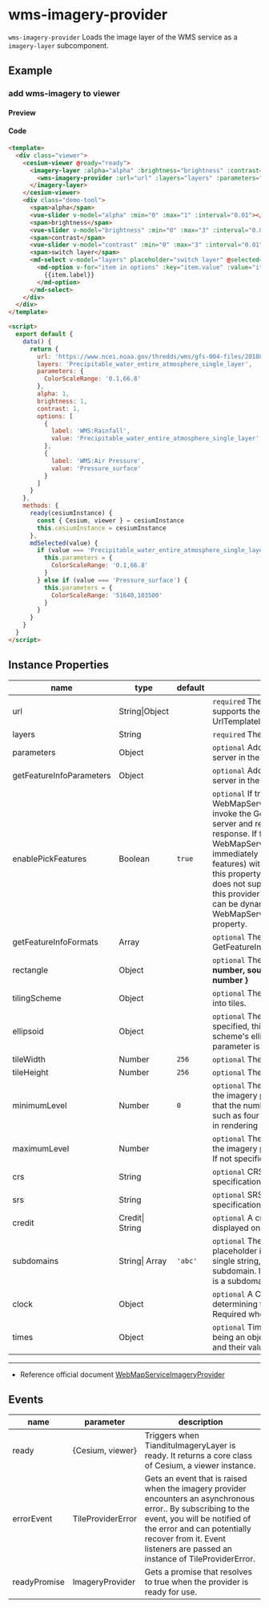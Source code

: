 # wms-imagery-provider

`wms-imagery-provider` Loads the image layer of the WMS service as a `imagery-layer` subcomponent.

## Example

### add wms-imagery to viewer

#### Preview

<doc-preview>
  <template>
    <div class="viewer">
      <cesium-viewer @ready="ready">
       <imagery-layer :alpha="alpha" :brightness="brightness" :contrast="contrast">
        <wms-imagery-provider :url="url" :layers="layers" :parameters="parameters"></wms-imagery-provider>
       </imagery-layer>
      </cesium-viewer>
      <div class="demo-tool">
        <span>alpha</span>
        <vue-slider v-model="alpha" :min="0" :max="1" :interval="0.01"  ></vue-slider>
        <span>brightness</span>
        <vue-slider v-model="brightness" :min="0" :max="3" :interval="0.01"  ></vue-slider>
        <span>contrast</span>
        <vue-slider v-model="contrast" :min="0" :max="3" :interval="0.01"  ></vue-slider>
        <span>switch layer</span>
        <md-select v-model="layers" placeholder="switch layer" @selected="mdSelected">
          <md-option
            v-for="item in options"
            :key="item.value"
            :value="item.value">
            {{item.label}}
          </md-option>
        </md-select>
      </div>
    </div>
  </template>

  <script>
    export default {
      data () {
        return {
          url: 'https://www.ncei.noaa.gov/thredds/wms/gfs-004-files/201809/20180916/gfs_4_20180916_0000_000.grb2',
          layers: 'Precipitable_water_entire_atmosphere_single_layer',
          parameters: {
            ColorScaleRange: '0.1,66.8'
          },
          alpha: 1,
          brightness: 1,
          contrast: 1,
          options: [{
            label: 'WMS:Rainfall',
            value: 'Precipitable_water_entire_atmosphere_single_layer'
          }, {
            label: 'WMS:Air Pressure',
            value: 'Pressure_surface'
          }]
        }
      },
      methods: {
        ready (cesiumInstance) {
          const {Cesium, viewer} = cesiumInstance
          this.cesiumInstance = cesiumInstance
        },
        mdSelected (value) {
          if (value === 'Precipitable_water_entire_atmosphere_single_layer') {
            this.parameters = {
              ColorScaleRange: '0.1,66.8'
            }
          } else if (value === 'Pressure_surface') {
            this.parameters = {
              ColorScaleRange: '51640,103500'
            }
          }
        }
      }
    }
  </script>
</doc-preview>

#### Code

```html
<template>
  <div class="viewer">
    <cesium-viewer @ready="ready">
      <imagery-layer :alpha="alpha" :brightness="brightness" :contrast="contrast">
        <wms-imagery-provider :url="url" :layers="layers" :parameters="parameters"></wms-imagery-provider>
      </imagery-layer>
    </cesium-viewer>
    <div class="demo-tool">
      <span>alpha</span>
      <vue-slider v-model="alpha" :min="0" :max="1" :interval="0.01"></vue-slider>
      <span>brightness</span>
      <vue-slider v-model="brightness" :min="0" :max="3" :interval="0.01"></vue-slider>
      <span>contrast</span>
      <vue-slider v-model="contrast" :min="0" :max="3" :interval="0.01"></vue-slider>
      <span>switch layer</span>
      <md-select v-model="layers" placeholder="switch layer" @selected="mdSelected">
        <md-option v-for="item in options" :key="item.value" :value="item.value">
          {{item.label}}
        </md-option>
      </md-select>
    </div>
  </div>
</template>

<script>
  export default {
    data() {
      return {
        url: 'https://www.ncei.noaa.gov/thredds/wms/gfs-004-files/201809/20180916/gfs_4_20180916_0000_000.grb2',
        layers: 'Precipitable_water_entire_atmosphere_single_layer',
        parameters: {
          ColorScaleRange: '0.1,66.8'
        },
        alpha: 1,
        brightness: 1,
        contrast: 1,
        options: [
          {
            label: 'WMS:Rainfall',
            value: 'Precipitable_water_entire_atmosphere_single_layer'
          },
          {
            label: 'WMS:Air Pressure',
            value: 'Pressure_surface'
          }
        ]
      }
    },
    methods: {
      ready(cesiumInstance) {
        const { Cesium, viewer } = cesiumInstance
        this.cesiumInstance = cesiumInstance
      },
      mdSelected(value) {
        if (value === 'Precipitable_water_entire_atmosphere_single_layer') {
          this.parameters = {
            ColorScaleRange: '0.1,66.8'
          }
        } else if (value === 'Pressure_surface') {
          this.parameters = {
            ColorScaleRange: '51640,103500'
          }
        }
      }
    }
  }
</script>
```

## Instance Properties

<!-- prettier-ignore -->
| name | type | default | description |
| ------------------------ | --------------- | ------- | ------------ |
| url | String\|Object | | `required` The URL of the WMS service. The URL supports the same keywords as the UrlTemplateImageryProvider. |
| layers | String | | `required` The layers to include, separated by commas. |
| parameters | Object | | `optional` Additional parameters to pass to the WMS server in the GetMap URL. |
| getFeatureInfoParameters | Object | | `optional` Additional parameters to pass to the WMS server in the GetFeatureInfo URL. |
| enablePickFeatures | Boolean | `true` | `optional` If true, WebMapServiceImageryProvider#pickFeatures will invoke the GetFeatureInfo operation on the WMS server and return the features included in the response. If false, WebMapServiceImageryProvider#pickFeatures will immediately return undefined (indicating no pickable features) without communicating with the server. Set this property to false if you know your WMS server does not support GetFeatureInfo or if you don't want this provider's features to be pickable. Note that this can be dynamically overridden by modifying the WebMapServiceImageryProvider#enablePickFeatures property. |
| getFeatureInfoFormats | Array | | `optional` The formats in which to try WMS GetFeatureInfo requests. |
| rectangle | Object | | `optional` The rectangle of the layer. **structure: { west: number, south: number, east: number, north: number }** |
| tilingScheme | Object | | `optional` The tiling scheme to use to divide the world into tiles. |
| ellipsoid | Object | | `optional` The ellipsoid. If the tilingScheme is specified, this parameter is ignored and the tiling scheme's ellipsoid is used instead. If neither parameter is specified, the WGS84 ellipsoid is used. |
| tileWidth | Number | `256` | `optional` The width of each tile in pixels. |
| tileHeight | Number | `256` | `optional` The height of each tile in pixels. |
| minimumLevel | Number | `0` | `optional` The minimum level-of-detail supported by the imagery provider. Take care when specifying this that the number of tiles at the minimum level is small, such as four or less. A larger number is likely to result in rendering problems. |
| maximumLevel | Number | | `optional` The maximum level-of-detail supported by the imagery provider, or undefined if there is no limit. If not specified, there is no limit. |
| crs | String | | `optional` CRS specification, for use with WMS specification >= 1.3.0. |
| srs | String | | `optional` SRS specification, for use with WMS specification 1.1.0 or 1.1.1 |
| credit | Credit\| String | | `optional` A credit for the data source, which is displayed on the canvas. |
| subdomains | String\| Array | `'abc'` | `optional` The subdomains to use for the {s} placeholder in the URL template. If this parameter is a single string, each character in the string is a subdomain. If it is an array, each element in the array is a subdomain. |
| clock | Object | | `optional` A Clock instance that is used when determining the value for the time dimension. Required when options.times is specified. |
| times | Object | | `optional` TimeIntervalCollection with its data property being an object containing time dynamic dimension and their values. |

---

- Reference official document [WebMapServiceImageryProvider](https://cesiumjs.org/Cesium/Build/Documentation/WebMapServiceImageryProvider.html)

## Events

| name         | parameter         | description                                                                                                                                                                                                                                                |
| ------------ | ----------------- | ---------------------------------------------------------------------------------------------------------------------------------------------------------------------------------------------------------------------------------------------------------- |
| ready        | {Cesium, viewer}  | Triggers when TiandituImageryLayer is ready. It returns a core class of Cesium, a viewer instance.                                                                                                                                                         |
| errorEvent   | TileProviderError | Gets an event that is raised when the imagery provider encounters an asynchronous error.. By subscribing to the event, you will be notified of the error and can potentially recover from it. Event listeners are passed an instance of TileProviderError. |
| readyPromise | ImageryProvider   | Gets a promise that resolves to true when the provider is ready for use.                                                                                                                                                                                   |
